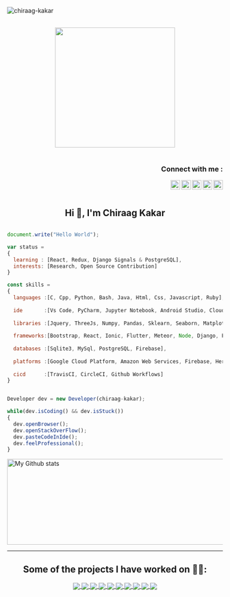 <p align="left"> <img src="https://komarev.com/ghpvc/?username=chiraag-kakar" alt="chiraag-kakar" /> </p>
<p align="center">
<br><img src="https://github.com/chiraag-kakar/chiraag-kakar/blob/master/hadder.gif" width="280px"><br><br>
</p>
<h3 align="right">Connect with me :</h3>
<a href="https://linkedin.com/in/chiraag-kakar">
  <img align="right" alt="Chiraag Kakar - LinkedIn" width="22px" src="https://cdn.jsdelivr.net/npm/simple-icons@v3/icons/linkedin.svg"/>
</a>
<a href="https://dev.to/chiraag_kakar">
  <img align="right"  alt="Chiraag Kakar - DEV" src="https://d2fltix0v2e0sb.cloudfront.net/dev-badge.svg" width="22px">
</a>
<a href="https://instagram.com/0212chiraag">
  <img align="right" alt="Chiraag Kakar - Instagram" width="22px" src="https://cdn.jsdelivr.net/npm/simple-icons@v3/icons/instagram.svg"/>
</a>
<a href="https://twitter.com/0212Chiraag">
  <img align="right" alt="Chiraag Kakar - Twitter" width="22px" src="https://cdn.jsdelivr.net/npm/simple-icons@v3/icons/twitter.svg"/>
</a>
<a href="https://facebook.com/0212Chiraag">
  <img align="right" alt="Chiraag Kakar - Facebook" width="22px" src="https://cdn.jsdelivr.net/npm/simple-icons@v3/icons/facebook.svg"/>
</a>
<br/>
<br/>
<h2 align="center">Hi 👋, I'm Chiraag Kakar</h1>


```js

document.write("Hello World");

var status = 
{ 
  learning : [React, Redux, Django Signals & PostgreSQL],
  interests: [Research, Open Source Contribution]
}

const skills = 
{
  languages :[C, Cpp, Python, Bash, Java, Html, Css, Javascript, Ruby],
  
  ide       :[Vs Code, PyCharm, Jupyter Notebook, Android Studio, Cloud-9, Paiza Cloud-IDE, Eclipse],
  
  libraries :[Jquery, ThreeJs, Numpy, Pandas, Sklearn, Seaborn, Matplotlib, Tkinter, Tensorflow],
  
  frameworks:[Bootstrap, React, Ionic, Flutter, Meteor, Node, Django, Flask],
  
  databases :[Sqlite3, MySql, PostgreSQL, Firebase],
  
  platforms :[Google Cloud Platform, Amazon Web Services, Firebase, Heroku, Pythonanywhere, Surge, Github Pages],
  
  cicd      :[TravisCI, CircleCI, Github Workflows]
}


Developer dev = new Developer(chiraag-kakar);

while(dev.isCoding() && dev.isStuck())  
{
  dev.openBrowser();
  dev.openStackOverFlow();
  dev.pasteCodeInIde();
  dev.feelProfessional();
}

```

 <img alt="My Github stats" align="center" border-radius="40px" width="800px" height="200px" src="https://github-readme-stats.vercel.app/api?username=chiraag-kakar&count_private=true&show_icons=true&hide_border=true&theme=react" href="https://github.com/chiraag-kakar"/>

---
<h2 align="center">Some of the projects I have worked on 👨‍💻:</h2>
<center>
<a href="https://github.com/chiraag-kakar/Crack-Buzz">
  <img align="center" src="https://github-readme-stats.vercel.app/api/pin/?username=chiraag-kakar&repo=Crack-Buzz&theme=ayu-mirage&layout=compact" />
</a>
<a href="https://github.com/chiraag-kakar/getjobs">
  <img align="center" src="https://github-readme-stats.vercel.app/api/pin/?username=chiraag-kakar&repo=getjobs&theme=ayu-mirage&layout=compact" />
</a>
<a href="https://github.com/chiraag-kakar/My-Django-Blog">
  <img align="center" src="https://github-readme-stats.vercel.app/api/pin/?username=chiraag-kakar&repo=My-Django-Blog&theme=nord&layout=compact" />
</a>
<a href="https://github.com/chiraag-kakar/RailsBlog">
  <img align="center" src="https://github-readme-stats.vercel.app/api/pin/?username=chiraag-kakar&repo=RailsBlog&theme=nord&layout=compact" />
</a>
<a href="https://github.com/chiraag-kakar/Netclone">
  <img align="center" src="https://github-readme-stats.vercel.app/api/pin/?username=chiraag-kakar&repo=Netclone&theme=dracula&layout=compact" />
</a>
<a href="https://github.com/chiraag-kakar/contactme">
  <img align="center" src="https://github-readme-stats.vercel.app/api/pin/?username=chiraag-kakar&repo=contactme&theme=dracula&layout=compact" />
</a>
<a href="https://github.com/chiraag-kakar/PyAutomation">
  <img align="center" src="https://github-readme-stats.vercel.app/api/pin/?username=chiraag-kakar&repo=PyAutomation&theme=yeblu&layout=compact" />
</a>
<a href="https://github.com/chiraag-kakar/real-estate">
  <img align="center" src="https://github-readme-stats.vercel.app/api/pin/?username=chiraag-kakar&repo=real-estate&theme=yeblu&layout=compact" />
</a>
<a href="https://github.com/chiraag-kakar/predict">
  <img align="center" src="https://github-readme-stats.vercel.app/api/pin/?username=chiraag-kakar&repo=predict&theme=omni&layout=compact" />
</a>
<a href="https://github.com/chiraag-kakar/music">
  <img align="center" src="https://github-readme-stats.vercel.app/api/pin/?username=chiraag-kakar&repo=music&theme=omni&layout=compact" />
</a>
</center>
